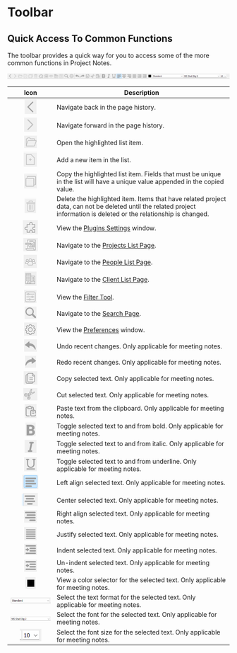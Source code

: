 # Toolbar

## Quick Access To Common Functions

The toolbar provides a quick way for you to access some of the more common functions in Project Notes.

![Image](<lib/NewItem31.png>)

| **Icon** | **Description** |
| :---: | --- |
| ![Image](<lib/NewItem32.png>) | Navigate back in the page history. |
| ![Image](<lib/NewItem33.png>) | Navigate forward in the page history. |
| ![Image](<lib/NewItem34.png>) | Open the highlighted list item. |
| ![Image](<lib/NewItem35.png>) | Add a new item in the list. |
| ![Image](<lib/NewItem36.png>) | Copy the highlighted list item. Fields that must be unique in the list will have a unique value appended in the copied value. |
| ![Image](<lib/NewItem37.png>) | Delete the highlighted item. Items that have related project data, can not be deleted until the related project information is deleted or the relationship is changed. |
| ![Image](<lib/NewItem38.png>) | View the [Plugins Settings](<PluginSettings>) window. |
| ![Image](<lib/NewItem39.png>) | Navigate to the [Projects List Page](<ProjectPage>). |
| ![Image](<lib/NewItem40.png>) | Navigate to the [People List Page](<PeopleListPage>). |
| ![Image](<lib/NewItem41.png>) | Navigate to the [Client List Page](<ClientListPage>). |
| ![Image](<lib/NewItem43.png>) | View the [Filter Tool](<FilterTool>). |
| ![Image](<lib/NewItem44.png>) | Navigate to the [Search Page](<SearchPage>). |
| ![Image](<lib/NewItem45.png>) | View the [Preferences](<Preferences>) window. |
| ![Image](<lib/NewItem46.png>) | Undo recent changes. Only applicable for meeting notes. |
| ![Image](<lib/NewItem47.png>) | Redo recent changes. Only applicable for meeting notes. |
| ![Image](<lib/NewItem48.png>) | Copy selected text. Only applicable for meeting notes. |
| ![Image](<lib/NewItem49.png>) | Cut selected text. Only applicable for meeting notes. |
| ![Image](<lib/NewItem50.png>) | Paste text from the clipboard. Only applicable for meeting notes. |
| ![Image](<lib/NewItem51.png>) | Toggle selected text to and from bold. Only applicable for meeting notes. |
| ![Image](<lib/NewItem52.png>) | Toggle selected text to and from italic. Only applicable for meeting notes. |
| ![Image](<lib/NewItem53.png>) | Toggle selected text to and from underline. Only applicable for meeting notes. |
| ![Image](<lib/NewItem54.png>) | Left align selected text. Only applicable for meeting notes. |
| ![Image](<lib/NewItem55.png>) | Center selected text. Only applicable for meeting notes. |
| ![Image](<lib/NewItem56.png>) | Right align selected text. Only applicable for meeting notes. |
| ![Image](<lib/NewItem57.png>) | Justify selected text. Only applicable for meeting notes. |
| ![Image](<lib/NewItem58.png>) | Indent selected text. Only applicable for meeting notes. |
| ![Image](<lib/NewItem59.png>) | Un-indent selected text. Only applicable for meeting notes. |
| ![Image](<lib/NewItem60.png>) | View a color selector for the selected text. Only applicable for meeting notes. |
| ![Image](<lib/NewItem61.png>) | Select the text format for the selected text. Only applicable for meeting notes. |
| ![Image](<lib/NewItem62.png>) | Select the font for the selected text. Only applicable for meeting notes. |
| ![Image](<lib/NewItem63.png>) | Select the font size for the selected text. Only applicable for meeting notes. |
